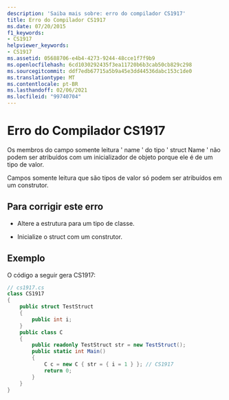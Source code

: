 ```yaml
---
description: 'Saiba mais sobre: erro do compilador CS1917'
title: Erro do Compilador CS1917
ms.date: 07/20/2015
f1_keywords:
- CS1917
helpviewer_keywords:
- CS1917
ms.assetid: 05688706-e4b4-4273-9244-48cce1f7f9b9
ms.openlocfilehash: 6cd1030292435f3ea11720b6b3cab50cb829c298
ms.sourcegitcommit: ddf7edb67715a5b9a45e3dd44536dabc153c1de0
ms.translationtype: MT
ms.contentlocale: pt-BR
ms.lasthandoff: 02/06/2021
ms.locfileid: "99740704"
---
```

# <a name="compiler-error-cs1917"></a>Erro do Compilador CS1917

Os membros do campo somente leitura ' name ' do tipo ' struct Name ' não podem ser atribuídos com um inicializador de objeto porque ele é de um tipo de valor.  
  
 Campos somente leitura que são tipos de valor só podem ser atribuídos em um construtor.  
  
## <a name="to-correct-this-error"></a>Para corrigir este erro  
  
- Altere a estrutura para um tipo de classe.  
  
- Inicialize o struct com um construtor.  
  
## <a name="example"></a>Exemplo  

 O código a seguir gera CS1917:  
  
```csharp  
// cs1917.cs  
class CS1917  
{  
    public struct TestStruct  
    {  
        public int i;  
    }  
    public class C  
    {  
        public readonly TestStruct str = new TestStruct();  
        public static int Main()  
        {  
            C c = new C { str = { i = 1 } }; // CS1917  
            return 0;  
        }  
    }  
}  
```
